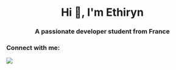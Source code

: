 <h1 align="center">Hi 👋, I'm Ethiryn</h1>
<h3 align="center">A passionate developer student from France</h3>

<h3 align="left">Connect with me:</h3>

<p align="left"> <a href="https://github-readme-stats.vercel.app/api?username=ethiryn-glarilak&count_private=true"/></a> </p>

![](https://github-readme-stats.vercel.app/api?username=ethiryn-glarilak&count_private=true&show_icons=true&theme=monokai)
